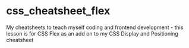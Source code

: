 # css_cheatsheet_flex
My cheatsheets to teach myself coding and frontend development - this lesson is for CSS Flex as an add on to my CSS Display and Positioning cheatsheet
